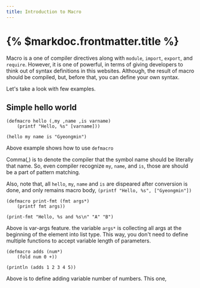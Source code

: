 ```yaml
---
title: Introduction to Macro
---
```


# {% $markdoc.frontmatter.title %}

Macro is a one of compiler directives along with `module`, `import`, `export`, and `require`. However, it is one of powerful, in terms of giving developers to think out of syntax definitions in this websites. Although, the result of macro should be compiled, but, before that, you can define your own syntax.

Let's take a look with few examples.

## Simple hello world

```
(defmacro hello (,my ,name ,is varname)
    (printf "Hello, %s" [varname]))

(hello my name is "Gyeongmin")
```

Above example shows how to use `defmacro`

Comma(,) is to denote the compiler that the symbol name should be literally that name. So, even compiler recognize `my`, `name`, and `is`, those are should be a part of pattern matching.

Also, note that, all `hello`, `my`, `name` and `is` are dispeared after conversion is done, and only remains macro body, `(printf "Hello, %s", ["Gyeongmin"])`

```
(defmacro print-fmt (fmt args*)
    (printf fmt args))

(print-fmt "Hello, %s and %s\n" "A" "B")
```

Above is var-args feature. the variable `args*` is collecting all args at the beginning of the element into list type.
This way, you don't need to define multiple functions to accept variable length of parameters.

```
(defmacro adds (num*)
    (fold num 0 +))

(println (adds 1 2 3 4 5))
```

Above is to define adding variable number of numbers. This one, 